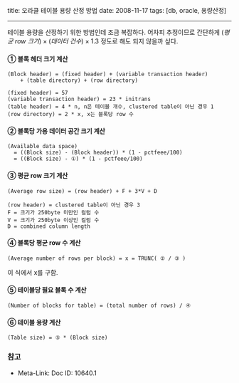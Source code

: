 title: 오라클 테이블 용량 산정 방법
date: 2008-11-17
tags: [db, oracle, 용량산정]

---
테이블 용량을 산정하기 위한 방법인데 조금 복잡하다. 어차피 추정이므로 간단하게 $(평균\ row \ 크기) \times (데이터\ 건수) \times 1.3$ 정도로 해도 되지 않을까 싶다.
<!--more-->

#### ① 블록 헤더 크기 계산
```
(Block header) = (fixed header) + (variable transaction header)
    + (table directory) + (row directory)
```

```
(fixed header) = 57
(variable transaction header) = 23 * initrans
(table header) = 4 * n,	n은 테이블 개수, clustered table이 아닌 경우 1
(row directory) = 2 * x, x는 블록당 row 수
```

#### ② 블록당 가용 데이터 공간 크기 계산
```
(Available data space)
  = ((Block size) - (Block header)) * (1 - pctfeee/100)
  = ((Block size) - ①) * (1 - pctfeee/100)
```

#### ③ 평균 row 크기 계산
```
(Average row size) = (row header) + F + 3*V + D
```

```
(row header) = clustered table이 아닌 경우 3
F = 크기가 250byte 미만인 컬럼 수
V = 크기가 250byte 이상인 컬럼 수
D = combined column length
```

#### ④ 블록당 평균 row 수 계산
```
(Average number of rows per block) = x = TRUNC( ② / ③ )
```

이 식에서 x를 구함.

#### ⑤ 테이블당 필요 블록 수 계산
```
(Number of blocks for table) = (total number of rows) / ④
```

#### ⑥ 테이블 용량 계산
```
(Table size) = ⑤ * (Block size)
```

### 참고
* Meta-Link: Doc ID: 10640.1
